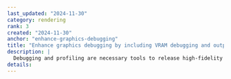 ```yaml
---
last_updated: "2024-11-30"
category: rendering
rank: 3
created: "2024-11-30"
anchor: "enhance-graphics-debugging"
title: "Enhance graphics debugging by including VRAM debugging and outputting better information from the current profiler"
description: |
  Debugging and profiling are necessary tools to release high-fidelity games. Right now Godot’s debugging and profiling tools are relatively basic and unpolished. We want to make it easier to diagnose rendering issues and pinpoint performance problems instead of users having to rely on guessing and checking.
details:
---
```

